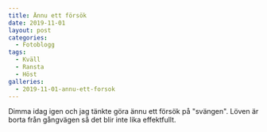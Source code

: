 ```yaml
---
title: Ännu ett försök
date: 2019-11-01
layout: post
categories:
  - Fotoblogg
tags:
  - Kväll
  - Ransta
  - Höst
galleries:
  - 2019-11-01-annu-ett-forsok
---
```


Dimma idag igen och jag tänkte göra ännu ett försök på "svängen". Löven är borta från gångvägen så det blir inte lika effektfullt.
